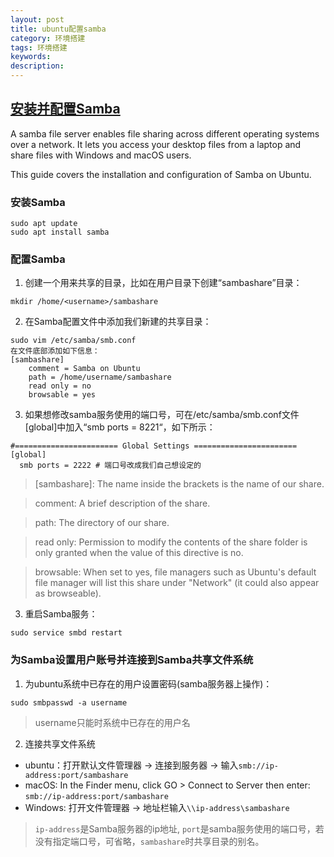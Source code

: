 ```yaml
---
layout: post
title: ubuntu配置samba
category: 环境搭建
tags: 环境搭建
keywords:
description:
---
```


## [安装并配置Samba](https://tutorials.ubuntu.com/tutorial/install-and-configure-samba#0)
A samba file server enables file sharing across different operating systems over a network. It lets you access your desktop files from a laptop and share files with Windows and macOS users.

This guide covers the installation and configuration of Samba on Ubuntu.

### 安装Samba
```
sudo apt update
sudo apt install samba
```

### 配置Samba
1. 创建一个用来共享的目录，比如在用户目录下创建“sambashare”目录：
```
mkdir /home/<username>/sambashare
```
2. 在Samba配置文件中添加我们新建的共享目录：
```
sudo vim /etc/samba/smb.conf
在文件底部添加如下信息：
[sambashare]
    comment = Samba on Ubuntu
    path = /home/username/sambashare
    read only = no
    browsable = yes
```
3. 如果想修改samba服务使用的端口号，可在/etc/samba/smb.conf文件[global]中加入“smb ports = 8221“，如下所示：
```
#======================= Global Settings =======================
[global]
  smb ports = 2222 # 端口号改成我们自己想设定的
```

> [sambashare]: The name inside the brackets is the name of our share.

> comment: A brief description of the share.

> path: The directory of our share.

> read only: Permission to modify the contents of the share folder is only granted when the value of this directive is no.

> browsable: When set to yes, file managers such as Ubuntu's default file manager will list this share under "Network" (it could also appear as browseable).

3. 重启Samba服务：
```
sudo service smbd restart
```

### 为Samba设置用户账号并连接到Samba共享文件系统

1. 为ubuntu系统中已存在的用户设置密码(samba服务器上操作)：
```
sudo smbpasswd -a username
```
> username只能时系统中已存在的用户名

2. 连接共享文件系统
  - ubuntu：打开默认文件管理器 -> 连接到服务器 -> 输入`smb://ip-address:port/sambashare`
  - macOS: In the Finder menu, click GO > Connect to Server then enter: `smb://ip-address:port/sambashare`
  - Windows: 打开文件管理器 -> 地址栏输入`\\ip-address\sambashare`
  > `ip-address`是Samba服务器的ip地址, `port`是samba服务使用的端口号，若没有指定端口号，可省略，`sambashare`时共享目录的别名。






